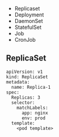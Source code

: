 * Replicaset
* Deployment
* DaemonSet
* StatefulSet
* Job
* CronJob

## ReplicaSet
```
apiVersion: v1
kind: ReplicaSet
metadata:
  name: Replica-1        
spec:
  Replicas: 3
  selector:
    matchLabels:
      app: nginx
      env: prod
  template:
    <pod template>
```

